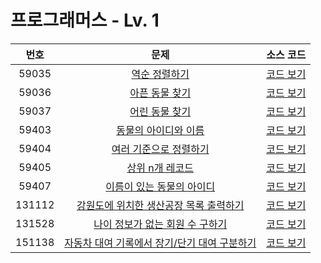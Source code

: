 # 프로그래머스 - Lv. 1

|번호|문제|소스 코드|
|:-:|:-:|:-:|
|59035|[역순 정렬하기](https://school.programmers.co.kr/learn/courses/30/lessons/59036)|[코드 보기](https://github.com/kimta2hwan/sql-problem-solving/blob/main/programmers/level1/src/P59036.sql)|
|59036|[아픈 동물 찾기](https://school.programmers.co.kr/learn/courses/30/lessons/59036)|[코드 보기](https://github.com/kimta2hwan/sql-problem-solving/blob/main/programmers/level1/src/P59036.sql)|
|59037|[어린 동물 찾기](https://school.programmers.co.kr/learn/courses/30/lessons/59037)|[코드 보기](https://github.com/kimta2hwan/sql-problem-solving/blob/main/programmers/level1/src/P59037.sql)|
|59403|[동물의 아이디와 이름](https://school.programmers.co.kr/learn/courses/30/lessons/59403)|[코드 보기](https://github.com/kimta2hwan/sql-problem-solving/blob/main/programmers/level1/src/P59403.sql)|
|59404|[여러 기준으로 정렬하기](https://school.programmers.co.kr/learn/courses/30/lessons/59404)|[코드 보기](https://github.com/kimta2hwan/sql-problem-solving/blob/main/programmers/level1/src/P59404.sql)|
|59405|[상위 n개 레코드](https://school.programmers.co.kr/learn/courses/30/lessons/59405)|[코드 보기](https://github.com/kimta2hwan/sql-problem-solving/blob/main/programmers/level1/src/P59405.sql)|
|59407|[이름이 있는 동물의 아이디](https://school.programmers.co.kr/learn/courses/30/lessons/59407)|[코드 보기](https://github.com/kimta2hwan/sql-problem-solving/blob/main/programmers/level1/src/P59407.sql)|
|131112|[강원도에 위치한 생산공장 목록 출력하기](https://school.programmers.co.kr/learn/courses/30/lessons/131112)|[코드 보기](https://github.com/kimta2hwan/sql-problem-solving/blob/main/programmers/level1/src/P131112.sql)|
|131528|[나이 정보가 없는 회원 수 구하기](https://school.programmers.co.kr/learn/courses/30/lessons/131528)|[코드 보기](https://github.com/kimta2hwan/sql-problem-solving/blob/main/programmers/level1/src/P131528.sql)|
|151138|[자동차 대여 기록에서 장기/단기 대여 구분하기](https://school.programmers.co.kr/learn/courses/30/lessons/151138)|[코드 보기](https://github.com/kimta2hwan/sql-problem-solving/blob/main/programmers/level1/src/P151138.sql)|
